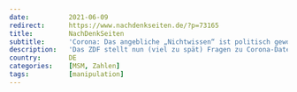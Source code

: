 ```yaml
---
date:          2021-06-09
redirect:      https://www.nachdenkseiten.de/?p=73165
title:         NachDenkSeiten
subtitle:      'Corona: Das angebliche „Nichtwissen“ ist politisch gewollt'
description:   'Das ZDF stellt nun (viel zu spät) Fragen zu Corona-Daten, für die man gestern noch in die „rechte“ Verschwörungsecke gestellt wurde. Einmal mehr muss man zu dem Schluss kommen, dass das offizielle angebliche „Nichtwissen“ bezüglich der zentralen Frage der Corona-Daten politisch gewollt ist. Ein Kommentar von Tobias Riegel.'
country:       DE
categories:    [MSM, Zahlen]
tags:          [manipulation]
---
```

